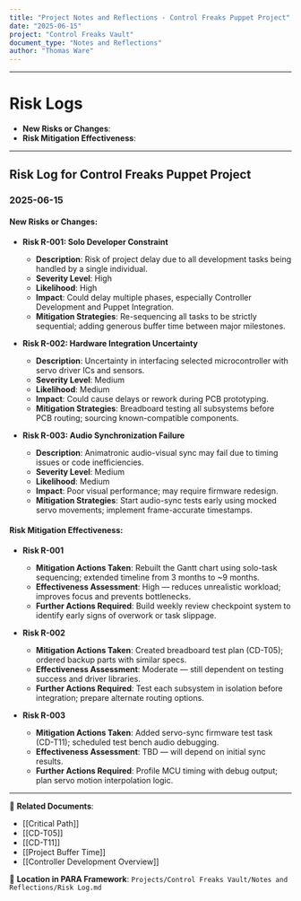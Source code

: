 ```yaml
---
title: "Project Notes and Reflections - Control Freaks Puppet Project"
date: "2025-06-15"
project: "Control Freaks Vault"
document_type: "Notes and Reflections"
author: "Thomas Ware"
---
```

---
# Risk Logs

- **New Risks or Changes**:
- **Risk Mitigation Effectiveness**:

---

## Risk Log for Control Freaks Puppet Project

### 2025-06-15

#### New Risks or Changes:

- **Risk R-001: Solo Developer Constraint**
  - **Description**: Risk of project delay due to all development tasks being handled by a single individual.
  - **Severity Level**: High
  - **Likelihood**: High
  - **Impact**: Could delay multiple phases, especially Controller Development and Puppet Integration.
  - **Mitigation Strategies**: Re-sequencing all tasks to be strictly sequential; adding generous buffer time between major milestones.

- **Risk R-002: Hardware Integration Uncertainty**
  - **Description**: Uncertainty in interfacing selected microcontroller with servo driver ICs and sensors.
  - **Severity Level**: Medium
  - **Likelihood**: Medium
  - **Impact**: Could cause delays or rework during PCB prototyping.
  - **Mitigation Strategies**: Breadboard testing all subsystems before PCB routing; sourcing known-compatible components.

- **Risk R-003: Audio Synchronization Failure**
  - **Description**: Animatronic audio-visual sync may fail due to timing issues or code inefficiencies.
  - **Severity Level**: Medium
  - **Likelihood**: Medium
  - **Impact**: Poor visual performance; may require firmware redesign.
  - **Mitigation Strategies**: Start audio-sync tests early using mocked servo movements; implement frame-accurate timestamps.

#### Risk Mitigation Effectiveness:

- **Risk R-001**
  - **Mitigation Actions Taken**: Rebuilt the Gantt chart using solo-task sequencing; extended timeline from 3 months to ~9 months.
  - **Effectiveness Assessment**: High — reduces unrealistic workload; improves focus and prevents bottlenecks.
  - **Further Actions Required**: Build weekly review checkpoint system to identify early signs of overwork or task slippage.

- **Risk R-002**
  - **Mitigation Actions Taken**: Created breadboard test plan (CD-T05); ordered backup parts with similar specs.
  - **Effectiveness Assessment**: Moderate — still dependent on testing success and driver libraries.
  - **Further Actions Required**: Test each subsystem in isolation before integration; prepare alternate routing options.

- **Risk R-003**
  - **Mitigation Actions Taken**: Added servo-sync firmware test task (CD-T11); scheduled test bench audio debugging.
  - **Effectiveness Assessment**: TBD — will depend on initial sync results.
  - **Further Actions Required**: Profile MCU timing with debug output; plan servo motion interpolation logic.

---

🔗 **Related Documents**:
- [[Critical Path]]
- [[CD-T05]]
- [[CD-T11]]
- [[Project Buffer Time]]
- [[Controller Development Overview]]

📁 **Location in PARA Framework**: `Projects/Control Freaks Vault/Notes and Reflections/Risk Log.md`
